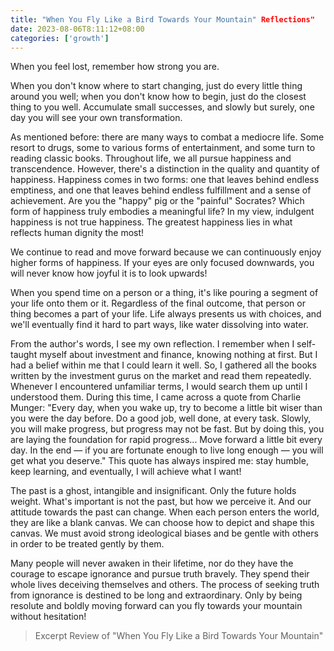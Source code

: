 ```yaml
---
title: "When You Fly Like a Bird Towards Your Mountain" Reflections"
date: 2023-08-06T8:11:12+08:00
categories: ['growth']
---
```


When you feel lost, remember how strong you are.

When you don't know where to start changing, just do every little thing around you well; when you don't know how to begin, just do the closest thing to you well. Accumulate small successes, and slowly but surely, one day you will see your own transformation.

As mentioned before: there are many ways to combat a mediocre life. Some resort to drugs, some to various forms of entertainment, and some turn to reading classic books. Throughout life, we all pursue happiness and transcendence. However, there's a distinction in the quality and quantity of happiness. Happiness comes in two forms: one that leaves behind endless emptiness, and one that leaves behind endless fulfillment and a sense of achievement. Are you the "happy" pig or the "painful" Socrates? Which form of happiness truly embodies a meaningful life? In my view, indulgent happiness is not true happiness. The greatest happiness lies in what reflects human dignity the most!

We continue to read and move forward because we can continuously enjoy higher forms of happiness. If your eyes are only focused downwards, you will never know how joyful it is to look upwards!

When you spend time on a person or a thing, it's like pouring a segment of your life onto them or it. Regardless of the final outcome, that person or thing becomes a part of your life. Life always presents us with choices, and we'll eventually find it hard to part ways, like water dissolving into water.

From the author's words, I see my own reflection. I remember when I self-taught myself about investment and finance, knowing nothing at first. But I had a belief within me that I could learn it well. So, I gathered all the books written by the investment gurus on the market and read them repeatedly. Whenever I encountered unfamiliar terms, I would search them up until I understood them. During this time, I came across a quote from Charlie Munger: "Every day, when you wake up, try to become a little bit wiser than you were the day before. Do a good job, well done, at every task. Slowly, you will make progress, but progress may not be fast. But by doing this, you are laying the foundation for rapid progress... Move forward a little bit every day. In the end — if you are fortunate enough to live long enough — you will get what you deserve." This quote has always inspired me: stay humble, keep learning, and eventually, I will achieve what I want!

The past is a ghost, intangible and insignificant. Only the future holds weight. What's important is not the past, but how we perceive it. And our attitude towards the past can change. When each person enters the world, they are like a blank canvas. We can choose how to depict and shape this canvas. We must avoid strong ideological biases and be gentle with others in order to be treated gently by them.

Many people will never awaken in their lifetime, nor do they have the courage to escape ignorance and pursue truth bravely. They spend their whole lives deceiving themselves and others. The process of seeking truth from ignorance is destined to be long and extraordinary. Only by being resolute and boldly moving forward can you fly towards your mountain without hesitation!

> Excerpt Review of "When You Fly Like a Bird Towards Your Mountain"